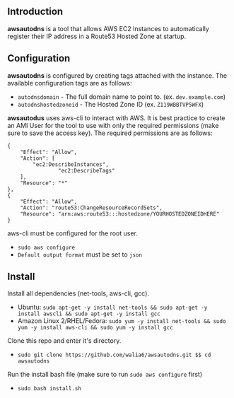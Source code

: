 


## Introduction
**awsautodns** is a tool that allows AWS EC2 Instances to automatically register their IP address in a Route53 Hosted Zone at startup.

## Configuration
**awsautodns** is configured by creating tags attached with the instance. The available configuration tags are as follows:
- `autodnsdomain` - The full domain name to point to. (ex. `dev.example.com`)
- `autodnshostedzoneid` - The Hosted Zone ID (ex. `Z119WBBTVP5WFX`)

**awsautodus** uses aws-cli to interact with AWS.
It is best practice to create an AMI User for the tool to use with only the required permissions (make sure to save the access key). The required permissions are as follows:
```
{
	"Effect": "Allow",
	"Action": [
		"ec2:DescribeInstances",
                "ec2:DescribeTags"
	],
	"Resource": "*"
},
{
	"Effect": "Allow",
	"Action": "route53:ChangeResourceRecordSets",
	"Resource": "arn:aws:route53:::hostedzone/YOURHOSTEDZONEIDHERE"
}
```

aws-cli must be configured for the root user.
- `sudo aws configure`
- `Default output format` must be set to `json`
## Install
Install all dependencies (net-tools, aws-cli, gcc).
- Ubuntu: `sudo apt-get -y install net-tools && sudo apt-get -y install awscli && sudo apt-get -y install gcc`
- Amazon Linux 2/RHEL/Fedora: `sudo yum -y install net-tools && sudo yum -y install aws-cli && sudo yum -y install gcc`

Clone this repo and enter it's directory.
- `sudo git clone https://github.com/walia6/awsautodns.git $$ cd awsautodns`

Run the install bash file (make sure to run `sudo aws configure` first)
- `sudo bash install.sh`
